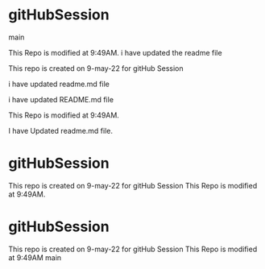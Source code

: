 # gitHubSession
main

This Repo is modified at 9:49AM.
i have updated the readme file

This repo is created on 9-may-22 for gitHub Session

i have updated readme.md file

i have updated README.md file

This Repo is modified at 9:49AM.


I have Updated readme.md file.

# gitHubSession
This repo is created on 9-may-22 for gitHub Session
This Repo is modified at 9:49AM.

# gitHubSession
This repo is created on 9-may-22 for gitHub Session
This Repo is modified at 9:49AM
 main
